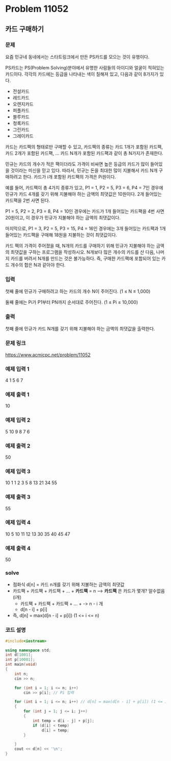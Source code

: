# Problem 11052

## 카드 구매하기

### 문제
요즘 민규네 동네에서는 스타트링크에서 만든 PS카드를 모으는 것이 유행이다.

PS카드는 PS(Problem Solving)분야에서 유명한 사람들의 아이디와 얼굴이 적혀있는 카드이다. 각각의 카드에는 등급을 나타내는 색이 칠해져 있고, 다음과 같이 8가지가 있다.

- 전설카드
- 레드카드
- 오렌지카드
- 퍼플카드
- 블루카드
- 청록카드
- 그린카드
- 그레이카드

카드는 카드팩의 형태로만 구매할 수 있고, 카드팩의 종류는 카드 1개가 포함된 카드팩, 카드 2개가 포함된 카드팩, ... 카드 N개가 포함된 카드팩과 같이 총 N가지가 존재한다.

민규는 카드의 개수가 적은 팩이더라도 가격이 비싸면 높은 등급의 카드가 많이 들어있을 것이라는 미신을 믿고 있다. 따라서, 민규는 돈을 최대한 많이 지불해서 카드 N개 구매하려고 한다. 카드가 i개 포함된 카드팩의 가격은 Pi원이다.

예를 들어, 카드팩이 총 4가지 종류가 있고, P1 = 1, P2 = 5, P3 = 6, P4 = 7인 경우에 민규가 카드 4개를 갖기 위해 지불해야 하는 금액의 최댓값은 10원이다. 2개 들어있는 카드팩을 2번 사면 된다.

P1 = 5, P2 = 2, P3 = 8, P4 = 10인 경우에는 카드가 1개 들어있는 카드팩을 4번 사면 20원이고, 이 경우가 민규가 지불해야 하는 금액의 최댓값이다.

마지막으로, P1 = 3, P2 = 5, P3 = 15, P4 = 16인 경우에는 3개 들어있는 카드팩과 1개 들어있는 카드팩을 구매해 18원을 지불하는 것이 최댓값이다.

카드 팩의 가격이 주어졌을 때, N개의 카드를 구매하기 위해 민규가 지불해야 하는 금액의 최댓값을 구하는 프로그램을 작성하시오. N개보다 많은 개수의 카드를 산 다음, 나머지 카드를 버려서 N개를 만드는 것은 불가능하다. 즉, 구매한 카드팩에 포함되어 있는 카드 개수의 합은 N과 같아야 한다.

### 입력
첫째 줄에 민규가 구매하려고 하는 카드의 개수 N이 주어진다. (1 ≤ N ≤ 1,000)

둘째 줄에는 Pi가 P1부터 PN까지 순서대로 주어진다. (1 ≤ Pi ≤ 10,000)

### 출력
첫째 줄에 민규가 카드 N개를 갖기 위해 지불해야 하는 금액의 최댓값을 출력한다.

### 문제 링크
<https://www.acmicpc.net/problem/11052>

### 예제 입력 1
4
1 5 6 7

### 예제 출력 1
10

### 예제 입력 2
5
10 9 8 7 6

### 예제 출력 2
50

### 예제 입력 3
10
1 1 2 3 5 8 13 21 34 55

### 예제 출력 3
55

### 예제 입력 4
10
5 10 11 12 13 30 35 40 45 47

### 예제 출력 4
50

### solve
- 점화식 d[n] = 카드 n개를 갖기 위해 지불하는 금액의 최댓값
- 카드팩 + 카드팩 + 카드팩 + ... + **카드팩** = n  --> **카드팩** 은 카드가 몇개? 알수없음 (i개)
	- 카드팩 + 카드팩 + 카드팩 + ... + -> n - i 개
	- d[n - i] + p[i]
- 즉, d[n] = max(d[n - i] + p[i]) (1 <= i <= n)

### 코드 설명
```C++
#include<iostream>

using namespace std;
int d[1001];
int p[10001];
int main(void)
{
	int n;
	cin >> n;

	for (int i = 1; i <= n; i++)
		cin >> p[i]; // Pi 입력

	for (int i = 1; i <= n; i++) // d[n] = max(d[n - i] + p[i]) (1 <= i <= n)
	{
		for (int j = 1; j <= i; j++)
		{
			int temp = d[i - j] + p[j];
			if (d[i] < temp)
				d[i] = temp;
		}

	}
	cout << d[n] << '\n';
}
```
